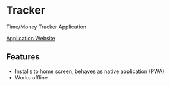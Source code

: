 # Tracker

Time/Money Tracker Application

[Application Website](https://isumix.github.io/tracker/)

## Features

- Installs to home screen, behaves as native application (PWA)
- Works offline
